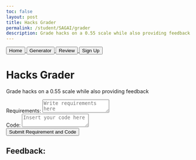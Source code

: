 ```yaml
---
toc: false
layout: post
title: Hacks Grader
permalink: /student/SAGAI/grader
description: Grade hacks on a 0.55 scale while also providing feedback
---
```


<title>Hacks Grader</title>

<!-- Navigation buttons -->
<div class="flex justify-center mt-5 flex-wrap gap-4 text-center">
  <a href="{{site.baseurl}}/student/TeamTeachToolkit">
    <button class="bg-black text-white border border-white px-5 py-2 hover:bg-gray-500 text-lg">Home</button>
  </a>
  <a href="{{site.baseurl}}/student/TeamTeachToolkit/generator">
    <button class="bg-black text-white border border-white px-5 py-2 hover:bg-gray-500 text-lg">Generator</button>
  </a>
  <a href="{{site.baseurl}}/student/TeamTeachToolkit/review">
    <button class="bg-black text-white border border-white px-5 py-2 hover:bg-gray-500 text-lg">Review</button>
  </a>
  <a href="{{site.baseurl}}/student/TeamTeachToolkit/signup">
    <button class="bg-black text-white border border-white px-5 py-2 hover:bg-gray-500 text-lg">Sign Up</button>
  </a>
</div>

<!-- Main Grader -->
<div class="min-h-screen bg-black text-white flex flex-col items-center justify-start py-12 px-4 font-sans">
  <h1 class="text-4xl font-bold mb-2 text-center">Hacks Grader</h1>
  <p class="text-gray-400 text-center mb-10">Grade hacks on a 0.55 scale while also providing feedback</p>

  <div class="w-full max-w-2xl bg-[#111] rounded-xl p-8 shadow-lg">
    <form class="space-y-10 flex flex-col items-center text-center w-full">
      <!-- Requirements -->
      <div class="w-full flex flex-col items-center text-center">
        <label for="requirements" class="text-lg font-semibold mb-2 w-full text-left">Requirements:</label>
        <textarea id="requirements" placeholder="Write requirements here"
          class="w-full h-32 resize-none p-3 bg-gray-800 border border-gray-600 rounded-md focus:outline-none focus:ring-2 focus:ring-white text-white"
          oninput="adjustTextareaHeight(this)"></textarea>
      </div>
      <!-- Code -->
      <div class="w-full flex flex-col items-center text-center">
        <label for="code" class="text-lg font-semibold mb-2 w-full text-left">Code:</label>
        <textarea id="code" placeholder="Insert your code here"
          class="w-full h-32 resize-none p-3 bg-gray-800 border border-gray-600 rounded-md focus:outline-none focus:ring-2 focus:ring-white text-white"
          oninput="adjustTextareaHeight(this)"></textarea>
      </div>
      <!-- Submit Button -->
      <div>
        <button type="button" onclick="submitCode()"
          class="bg-black border border-white px-6 py-2 rounded-md hover:bg-gray-600 transition">Submit Requirement and Code</button>
      </div>
      <!-- Feedback -->
      <div class="w-full">
        <h2 class="text-lg font-semibold mb-1">Feedback:</h2>
        <p id="feedback" class="text-gray-300 mt-2"></p>
      </div>
    </form>
  </div>
</div>

<script>
  function adjustTextareaHeight(textarea) {
    textarea.style.height = 'auto';
    textarea.style.height = textarea.scrollHeight + 'px';
  }

  function submitCode() {
    const prompt = document.getElementById("requirements").value;
    const codeBlock = document.getElementById("code").value;

    const requestData = {
      prompt: prompt,
      code_block: codeBlock
    };

    fetch('https://grading.stu.nighthawkcodingsociety.com/grader/input', {
      method: 'POST',
      headers: {
        'Content-Type': 'application/json'
      },
      body: JSON.stringify(requestData)
    })
      .then(response => response.json())
      .then(data => {
        document.getElementById('feedback').innerText = data.response;
      })
      .catch(error => {
        alert("An error occurred: " + error.message);
      });
  }
</script>